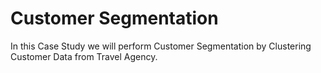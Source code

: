 # Customer Segmentation

In this Case Study we will perform Customer Segmentation by Clustering Customer Data from Travel Agency.

